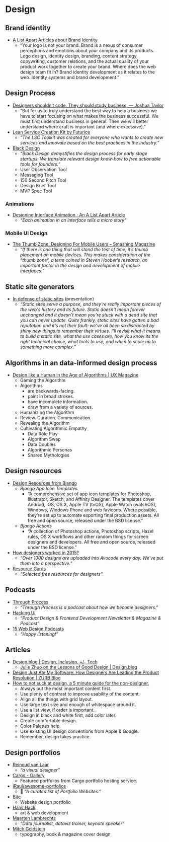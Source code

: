 # Design


## Brand identity

- [A List Apart Articles about Brand Identity](http://alistapart.com/topic/brand-identity)
  - “Your logo is not your brand. Brand is a nexus of consumer perceptions and emotions about your company and its products. Logo design, identity design, branding, content strategy, copywriting, customer relations, and the actual quality of your product work together to create your brand. Where does the web design team fit in? Brand identity development as it relates to the web. Identity systems and brand development.”


## Design Process

- [Designers shouldn’t code. They should study business. — Joshua Taylor](https://medium.com/@joshuantaylor/designers-shouldn-t-code-they-should-study-business-dc3e7e203d39#.df9fmoryb)
  - “But for us to truly understand the best way to help a business we have to start focusing on what makes the business successful. We must first understand business in general. Then we will better understand where craft is important (and where excessive).”
- [Lean Service Creation Kit by Futurice](https://futurice.github.io/lean-service-creation-kit/)
  - _“The LSC Toolkit was created for everyone who wants to create new services and innovate based on the best practices in the industry.”_
- [Black Design](http://www.black.design/)
  - _“Black Design demystifies the design process for early stage startups. We translate relevant design know-how to free actionable tools for founders.”_
  - User Observation Tool
  - Messaging Tool
  - 150 Second Pitch Tool
  - Design Brief Tool
  - MVP Spec Tool


### Animations

- [Designing Interface Animation · An A List Apart Article](http://alistapart.com/article/designing-interface-animation)
  - _“Each animation in an interface tells a micro story”_

### Mobile UI Design

- [The Thumb Zone: Designing For Mobile Users – Smashing Magazine](https://www.smashingmagazine.com/2016/09/the-thumb-zone-designing-for-mobile-users/)
  - _“If there is one thing that will stand the test of time, it’s thumb placement on mobile devices. This makes consideration of the “thumb zone“, a term coined in Steven Hoober’s research, an important factor in the design and development of mobile interfaces.”_


## Static site generators

- [In defense of static sites](https://speakerdeck.com/feministy/in-defense-of-static-sites) (presentation)
  - _“Static sites serve a purpose, and they're really important pieces of the web's history and its future. Static doesn't mean forever unchanged and it doesn't mean you're stuck with a dead site that you can never update. Quite frankly, static sites have gotten a bad reputation and it's not their fault: we've all been so distracted by shiny new things to remember their virtues. I'll revisit what it means to build a static site, what the use cases are, how you know its the right technical choice, what tools to use, and when to scale up to something more complex.”_


## Algorithms in an data-informed design process

- [Design like a Human in the Age of Algorithms | UX Magazine](http://uxmag.com/articles/design-like-a-human-in-the-age-of-algorithms)
  - Gaming the Algorithm
  - Algorithms
    - are backwards-facing.
    - paint in broad strokes.
    - have incomplete information.
    - draw from a variety of sources.
  - Humanizing the Algorithm
  - Review. Curation. Communication.
  - Revealing the Algorithm
  - Cultivating Algorithmic Empathy
    - Data Role Play
    - Algorithm Swap
    - Data Doubles
    - Algorithmic Personas
    - Shared Mythologies


## Design resources

- [Design Resources from Bjango](https://bjango.com/designresources/)
  - _Bjango App Icon Templates_
    - “A comprehensive set of app icon templates for Photoshop, Illustrator, Sketch, and Affinity Designer. The templates cover Android, iOS, OS X, Apple TV (tvOS), Apple Watch (watchOS), Windows, Windows Phone and web favicons. Where possible, they’re set up to automate exporting final production assets. All free and open source, released under the BSD license.”
  - _Bjango Actions_
    - “A collection of Photoshop actions, Photoshop scripts, Hazel rules, OS X workflows and other random things for screen designers and developers. All free and open source, released under the BSD license.”
- [How designers worked in 2015?](https://2015.avocode.com/)
  - _“Over 1000 designs are uploaded into Avocode every day. We've put them into a perspective.”_
- [Resource Cards](https://resourcecards.com/)
  - _“Selected free resources for designers”_


## Podcasts

- [Through Process](http://throughprocess.com/)
  - _“Through Process is a podcast about how we become designers.”_
- [Hacking UI](http://hackingui.com/)
  - _“Product Design & Frontend Development Newsletter & Magazine & Podcast”_
- [15 Web Design Podcasts](https://www.shopify.com/partners/blog/114348998-15-web-design-podcasts-you-need-to-listen-to-in-2016)
  - _“Happy listening!”_


## Articles

- [Design.blog | Design, Inclusion, +/- Tech](https://design.blog/)
  - [Julie Zhuo on the Lessons of Good Design | Design.blog](https://design.blog/2016/09/01/julie-zhuo-on-the-lessons-of-good-design/)
- [Design Just Ate My Software: How Designers Are Leading the Product Revolution | ZURB Blog](http://zurb.com/article/1444/design-just-ate-my-software-how-designers)
- [How to not suck at design, a 5 minute guide for the non-designer.](https://medium.com/startup-grind/how-to-not-suck-at-design-a-5-minute-guide-for-the-non-designer-291efac43037)
  - Always put the most important content first.
  - Use plenty of contrast to improve usability of the content.
  - Align all the things with grid layout.
  - Use large text size and enough of whitespace around it.
  - Use a list view, if order is important.
  - Design in black and white first, add color later.
  - Create comfortable design.
  - Color Palettes help.
  - Use existing UI design conventions from Apple & Google.
  - Remember, design takes practice.


## Design portfolios

- [Reinoud van Laar](http://reinoudvanlaar.nl/)
  - _“a visual designer”_
- [Cargo - Gallery](http://cargocollective.com/gallery)
  - Featured portfolios from Cargo portfolio hosting service.
- [iRaul/awesome-portfolios](https://github.com/iRaul/awesome-portfolios)
  - 🎨 _“A curated list of Portfolio Websites.”_
- [Bite](http://www.bitedigital.com/)
  - Website design portfolio
- [Hans Hack](http://hanshack.com/webwork.html)
  - art & web development
- [Maarten Lambrechts](http://www.maartenlambrechts.com/)
  - _“Data journalist, dataviz trainer, keynote speaker”_
- [Mitch Goldstein](http://www.mitchgoldstein.com/work/)
  - typography, book & magazine cover design
